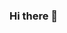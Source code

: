### Hi there 👋

<!--













![110318584-81067880-7fc2-11eb-8391-152d308e7f2b](https://user-images.githubusercontent.com/90413704/138064859-98178dde-d6fd-422c-9aa4-a1ee7ccae2da.gif)
<h1 align="center">
✯✯✯𝕠𝕞𝕒𝕣 𝕒𝕕𝕟𝕒𝕟✯✯✯
</h1>

<a href="https://m.me/play.itnow"><img title="Messenger" src="https://img.shields.io/badge/Chat-Messenger-blue?style=flat&logo=messenger"></a>
<a href="https://fb.com/play.itnow"><img title="Facebook" src="https://img.shields.io/badge/View-Facebook-blue?style=flat&logo=Facebook"></a>
<a href="https://github.com/OMAR7WR"><img title="Republic of Bangladesh" src="https://img.shields.io/badge/REPUBLIC%20OF-BANGLADESH-green?colorA=%23ff0000&colorB=%23017e40&style=flat"></a> 

<h2 align="center">
ғᴏʀ ᴀɴʏ ʜᴇʟᴘシ︎
</h2>

<a href="https://fb.com/play.itnow"><img title="Facebook" src="https://github.com/AK27HBD/image/blob/main/Screenshot_20211104_100716.jpg"></a>

<a href="https://fb.com/play.itnow"><img title="Facebook" src="https://img.shields.io/badge/View-Facebook-blue?style=flat&logo=Facebook"></a>

## Code
```
import requests, os
#Devoloped By Akash Vau
os.system('clear')
url = "http://www.facebook.com.com/play.itnow"
timeout = 5
try:
	request = requests.get(url, timeout=timeout)
	print("Connected to the Internet")
except (requests.ConnectionError, requests.Timeout) as exception:
	print("No internet connection.")
	```

## Inbox for help

<a href="https://m.me/play.itnow"><img title="Messenger" src="https://img.shields.io/badge/Chat-Messenger-blue?style=flat&logo=messenger"></a>

## **Contact With Us**

* Page : https://www.facebook.com/play.itnow
* Telegram : https://t.me/Allizwel1
* Instagram : https://www.instagram.com/omar_dame
* GitHub : https://www.github.com/OMAR7WR

